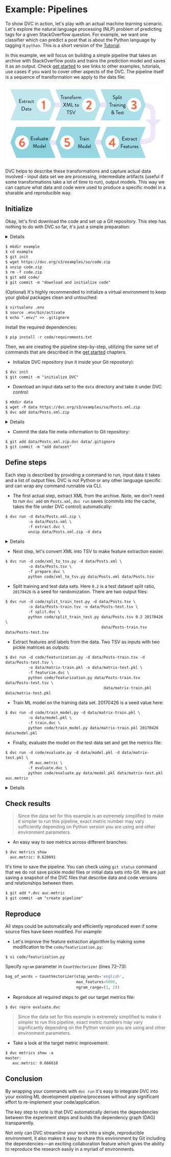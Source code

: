 # Example: Pipelines

To show DVC in action, let's play with an actual machine learning scenario.
Let's explore the natural language processing (NLP) problem of predicting tags
for a given StackOverflow question. For example, we want one classifier which
can predict a post that is about the Python language by tagging it `python`.
This is a short version of the [Tutorial](/doc/tutorial).

In this example, we will focus on building a simple pipeline that takes an
archive with StackOverflow posts and trains the prediction model and saves it as
an output. Check [get started](/doc/get-started) to see links to other examples,
tutorials, use cases if you want to cover other aspects of the DVC. The pipeline
itself is a sequence of transformation we apply to the data file:

![](/static/img/example-flow-2x.png)

DVC helps to describe these transformations and capture actual data involved -
input data set we are processing, intermediate artifacts (useful if some
transformations take a lot of time to run), output models. This way we can
capture what data and code were used to produce a specific model in a sharable
and reproducible way.

## Initialize

Okay, let's first download the code and set up a Git repository. This step has
nothing to do with DVC so far, it's just a simple preparation:

<details>

### Expand to learn how to download on Windows

Windows does not ship `wget` utility by default, so you'll need to use just use
your browser to download `code.zip`.

</details>

```dvc
$ mkdir example
$ cd example
$ git init
$ wget https://dvc.org/s3/examples/so/code.zip
$ unzip code.zip
$ rm -f code.zip
$ git add code/
$ git commit -m "download and initialize code"
```

(Optional) It's highly recommended to initialize a virtual environment to keep
your global packages clean and untouched:

```dvc
$ virtualenv .env
$ source .env/bin/activate
$ echo ".env/" >> .gitignore
```

Install the required dependencies:

```dvc
$ pip install -r code/requirements.txt
```

Then, we are creating the pipeline step-by-step, utilizing the same set of
commands that are described in the [get started](/doc/get-started) chapters.

- Initialize DVC repository (run it inside your Git repository):

```dvc
$ dvc init
$ git commit -m "initialize DVC"
```

- Download an input data set to the `data` directory and take it under DVC
  control:

```dvc
$ mkdir data
$ wget -P data https://dvc.org/s3/examples/so/Posts.xml.zip
$ dvc add data/Posts.xml.zip
```

<details>

### Expand to learn more about DVC internals

`dvc init` created a new directory `example/.dvc/` with `config`, `.gitignore`
files and `cache` directory. These files and directories are hidden from a user
in general and a user does not interact with these files directly. Check
[DVC Files and Directories](/doc/user-guide/dvc-files-and-directories) to learn
more.

When we run `dvc add Posts.xml.zip` the following happens. DVC creates an
_orphaned_ version of the [stage file](/doc/user-guide/dvc-file-format):

<!-- prettier-ignore -->
```yaml
md5: 4dbe7a4e5a0d41b652f3d6286c4ae788
outs:
- cache: true
  md5: ce68b98d82545628782c66192c96f2d2
  path: Posts.xml.zip
```

This is the file that should be committed into a version control system instead
of the data file itself.

Actual data file `Posts.xml.zip` is linked into the `.dvc/cache` directory,
under the `.dvc/cache/ce/68b98d82545628782c66192c96f2d2` name and is added to
`.gitignore`. Even if you remove it in the workspace, or checkout a different
branch/commit the data is not lost if a corresponding DVC file is committed.
It's enough to run `dvc checkout` or `dvc pull` to restore data files.

</details>

- Commit the data file meta-information to Git repository:

```dvc
$ git add data/Posts.xml.zip.dvc data/.gitignore
$ git commit -m "add dataset"
```

## Define steps

Each step is described by providing a command to run, input data it takes and a
list of output files. DVC is not Python or any other language specific and can
wrap any command runnable via CLI.

- The first actual step, extract XML from the archive. Note, we don't need to
  run `dvc add` on `Posts.xml`, `dvc run` saves (commits into the cache, takes
  the file under DVC control) automatically:

```dvc
$ dvc run -d data/Posts.xml.zip \
          -o data/Posts.xml \
          -f extract.dvc \
          unzip data/Posts.xml.zip -d data
```

<details>

### Expand to learn more about DVC internals

Similar to `dvc add`, `dvc run` creates a
[stage file](/doc/user-guide/dvc-file-format):

<!-- prettier-ignore -->
```yaml
cmd: ' unzip data/Posts.xml.zip -d data'
deps:
- md5: ce68b98d82545628782c66192c96f2d2
  path: data/Posts.xml.zip
md5: abaf651846ec4fb7a4a8e1a685546ed9
outs:
- cache: true
  md5: a304afb96060aad90176268345e10355
  path: data/Posts.xml
```

This file is using the same technique - pointers (md5 hashes) to the cache to
describe and version control dependencies and outputs. Output `Posts.xml` file
is automatically added to the `.gitignore` file and a link is created into a
cache `.dvc/cache/a3/04afb96060aad90176268345e10355` to save it.

Two things are worth noticing here. First, by analyzing dependencies and outputs
that DVC files describe, we can restore the full chain (DAG) of commands we need
to apply. This is important when you run `dvc repro` to reproduce the final or
intermediate result.

Second, you should see by now that the actual data is stored in the `.dvc/cache`
directory, each file having a name in a form of an md5 hash. This cache is
similar to Git's internal objects store but made specifically to handle large
data files.

> **Note!** For performance with large data files, DVC can use file links from
> the cache to the workspace to avoid copying actual file contents. Refer to
> [File link types](/docs/user-guide/cache-file-linkingfile-link-types-for-the-dvc-cache)
> to learn which options exist and how to enable them.

</details>

- Next step, let's convert XML into TSV to make feature extraction easier:

```dvc
$ dvc run -d code/xml_to_tsv.py -d data/Posts.xml \
          -o data/Posts.tsv \
          -f prepare.dvc \
          python code/xml_to_tsv.py data/Posts.xml data/Posts.tsv
```

- Split training and test data sets. Here `0.2` is a test dataset split ratio,
  `20170426` is a seed for randomization. There are two output files:

```dvc
$ dvc run -d code/split_train_test.py -d data/Posts.tsv \
          -o data/Posts-train.tsv -o data/Posts-test.tsv \
          -f split.dvc \
          python code/split_train_test.py data/Posts.tsv 0.2 20170426 \
                                          data/Posts-train.tsv data/Posts-test.tsv
```

- Extract features and labels from the data. Two TSV as inputs with two pickle
  matrices as outputs:

```dvc
$ dvc run -d code/featurization.py -d data/Posts-train.tsv -d data/Posts-test.tsv \
          -o data/matrix-train.pkl -o data/matrix-test.pkl \
          -f featurize.dvc \
          python code/featurization.py data/Posts-train.tsv data/Posts-test.tsv \
                                           data/matrix-train.pkl data/matrix-test.pkl
```

- Train ML model on the training data set. 20170426 is a seed value here:

```dvc
$ dvc run -d code/train_model.py -d data/matrix-train.pkl \
          -o data/model.pkl \
          -f train.dvc \
          python code/train_model.py data/matrix-train.pkl 20170426 data/model.pkl
```

- Finally, evaluate the model on the test data set and get the metrics file:

```dvc
$ dvc run -d code/evaluate.py -d data/model.pkl -d data/matrix-test.pkl \
          -M auc.metric \
          -f evaluate.dvc \
          python code/evaluate.py data/model.pkl data/matrix-test.pkl auc.metric
```

<details>

### Expand to learn more about DVC internals

By analyzing dependencies and outputs DVC files describe we can restore the full
chain (DAG) of commands we need to apply. This is important when you run
`dvc repro` to reproduce the final or intermediate result.

`dvc pipeline show` helps to visualize the pipeline (run it with `-c` option to
see actual commands instead of DVC-files):

```dvc
$ dvc pipeline show --ascii evaluate.dvc

       .------------------------.
       | data/Posts.xml.zip.dvc |
       `------------------------'
                    *
                    *
                    *
            .-------------.
            | extract.dvc |
            `-------------'
                    *
                    *
                    *
            .-------------.
            | prepare.dvc |
            `-------------'
                    *
                    *
                    *
              .-----------.
              | split.dvc |
              `-----------'
                    *
                    *
                    *
            .---------------.
            | featurize.dvc |
            `---------------'
             **           ***
           **                **
         **                    **
.-----------.                    **
| train.dvc |                  **
`-----------'                **
             **           ***
               **       **
                 **   **
            .--------------.
            | evaluate.dvc |
            `--------------'
```

</details>

## Check results

> Since the data set for this example is an extremely simplified to make it
> simpler to run this pipeline, exact metric number may vary sufficiently
> depending on Python version you are using and other environment parameters.

- An easy way to see metrics across different branches:

```dvc
$ dvc metrics show
  auc.metric: 0.620091
```

It's time to save the pipeline. You can check using `git status` command that we
do not save pickle model files or initial data sets into Git. We are just saving
a snapshot of the DVC files that describe data and code versions and
relationships between them.

```dvc
$ git add *.dvc auc.metric
$ git commit -am "create pipeline"
```

## Reproduce

All steps could be automatically and efficiently reproduced even if some source
files have been modified. For example:

- Let's improve the feature extraction algorithm by making some modification to
  the `code/featurization.py`:

```dvc
$ vi code/featurization.py
```

Specify `ngram` parameter in `CountVectorizer` (lines 72–73):

```python
bag_of_words = CountVectorizer(stop_words='english',
                               max_features=5000,
                               ngram_range=(1, 2))
```

- Reproduce all required steps to get our target metrics file:

```dvc
$ dvc repro evaluate.dvc
```

> Since the data set for this example is extremely simplified to make it simpler
> to run this pipeline, exact metric numbers may vary significantly depending on
> the Python version you are using and other environment parameters.

- Take a look at the target metric improvement:

```dvc
$ dvc metrics show -a
master:
   auc.metric: 0.666618
```

## Conclusion

By wrapping your commands with `dvc run` it's easy to integrate DVC into your
existing ML development pipeline/processes without any significant effort to
re-implement your code/application.

The key step to note is that DVC automatically derives the dependencies between
the experiment steps and builds the dependency graph (DAG) transparently.

Not only can DVC streamline your work into a single, reproducible environment,
it also makes it easy to share this environment by Git including the
dependencies — an exciting collaboration feature which gives the ability to
reproduce the research easily in a myriad of environments.
